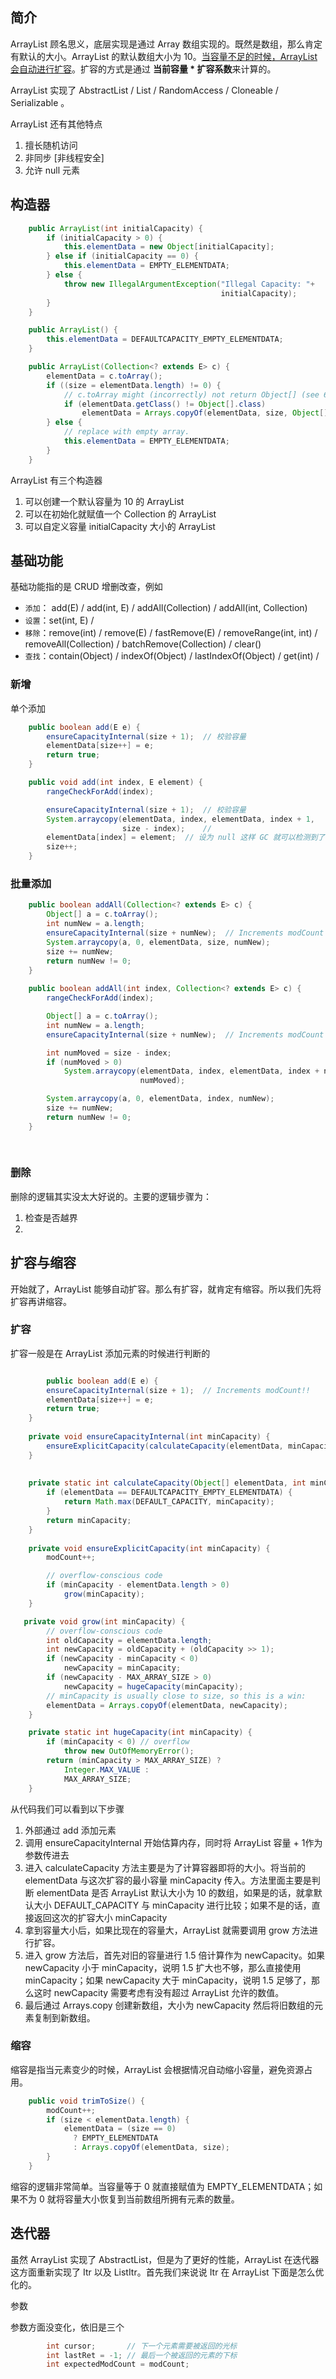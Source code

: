 ## 简介

ArrayList 顾名思义，底层实现是通过 Array 数组实现的。既然是数组，那么肯定有默认的大小。ArrayList 的默认数组大小为 10。<u>当容量不足的时候，ArrayList 会自动进行扩容</u>。扩容的方式是通过 **当前容量 * 扩容系数**来计算的。

ArrayList 实现了 AbstractList / List / RandomAccess / Cloneable / Serializable 。

ArrayList 还有其他特点

1. 擅长随机访问
2. 非同步 [非线程安全]
3. 允许 null 元素



## 构造器

```java
    public ArrayList(int initialCapacity) {
        if (initialCapacity > 0) {
            this.elementData = new Object[initialCapacity];
        } else if (initialCapacity == 0) {
            this.elementData = EMPTY_ELEMENTDATA;
        } else {
            throw new IllegalArgumentException("Illegal Capacity: "+
                                               initialCapacity);
        }
    }

    public ArrayList() {
        this.elementData = DEFAULTCAPACITY_EMPTY_ELEMENTDATA;
    }

    public ArrayList(Collection<? extends E> c) {
        elementData = c.toArray();
        if ((size = elementData.length) != 0) {
            // c.toArray might (incorrectly) not return Object[] (see 6260652)
            if (elementData.getClass() != Object[].class)
                elementData = Arrays.copyOf(elementData, size, Object[].class);
        } else {
            // replace with empty array.
            this.elementData = EMPTY_ELEMENTDATA;
        }
    }
```

ArrayList 有三个构造器

1. 可以创建一个默认容量为 10 的 ArrayList
2. 可以在初始化就赋值一个 Collection 的 ArrayList
3. 可以自定义容量 initialCapacity 大小的 ArrayList



## 基础功能

基础功能指的是 CRUD 增删改查，例如 

- ``添加``： add(E)  / add(int, E) / addAll(Collection) / addAll(int, Collection)
- ``设置``：set(int, E) / 
- ``移除``：remove(int) / remove(E) / fastRemove(E) / removeRange(int, int) / removeAll(Collection) / batchRemove(Collection) / clear()
- ``查找``：contain(Object) / indexOf(Object) / lastIndexOf(Object) / get(int) / 



### 新增

单个添加

```java
    public boolean add(E e) {
        ensureCapacityInternal(size + 1);  // 校验容量
        elementData[size++] = e;
        return true;
    }

    public void add(int index, E element) {
        rangeCheckForAdd(index);

        ensureCapacityInternal(size + 1);  // 校验容量
        System.arraycopy(elementData, index, elementData, index + 1,
                         size - index);    // 
        elementData[index] = element;  // 设为 null 这样 GC 就可以检测到了
        size++;
    }
```



### 批量添加

```java
    public boolean addAll(Collection<? extends E> c) {
        Object[] a = c.toArray();
        int numNew = a.length;
        ensureCapacityInternal(size + numNew);  // Increments modCount
        System.arraycopy(a, 0, elementData, size, numNew);
        size += numNew;
        return numNew != 0;
    }
    
    public boolean addAll(int index, Collection<? extends E> c) {
        rangeCheckForAdd(index);

        Object[] a = c.toArray();
        int numNew = a.length;
        ensureCapacityInternal(size + numNew);  // Increments modCount

        int numMoved = size - index;
        if (numMoved > 0)
            System.arraycopy(elementData, index, elementData, index + numNew,
                             numMoved);

        System.arraycopy(a, 0, elementData, index, numNew);
        size += numNew;
        return numNew != 0;
    }
    
    
```



### 删除

删除的逻辑其实没太大好说的。主要的逻辑步骤为：

1. 检查是否越界
2. 



## 扩容与缩容

开始就了，ArrayList 能够自动扩容。那么有扩容，就肯定有缩容。所以我们先将扩容再讲缩容。

### 扩容

扩容一般是在 ArrayList 添加元素的时候进行判断的

```java

		public boolean add(E e) {
        ensureCapacityInternal(size + 1);  // Increments modCount!!
        elementData[size++] = e;
        return true;
    }
    
    private void ensureCapacityInternal(int minCapacity) {
        ensureExplicitCapacity(calculateCapacity(elementData, minCapacity));
    }
    
  
    private static int calculateCapacity(Object[] elementData, int minCapacity) {
        if (elementData == DEFAULTCAPACITY_EMPTY_ELEMENTDATA) {
            return Math.max(DEFAULT_CAPACITY, minCapacity);
        }
        return minCapacity;
    }
    
    private void ensureExplicitCapacity(int minCapacity) {
        modCount++;

        // overflow-conscious code
        if (minCapacity - elementData.length > 0)
            grow(minCapacity);
    }

   private void grow(int minCapacity) {
        // overflow-conscious code
        int oldCapacity = elementData.length;
        int newCapacity = oldCapacity + (oldCapacity >> 1);
        if (newCapacity - minCapacity < 0)
            newCapacity = minCapacity;
        if (newCapacity - MAX_ARRAY_SIZE > 0)
            newCapacity = hugeCapacity(minCapacity);
        // minCapacity is usually close to size, so this is a win:
        elementData = Arrays.copyOf(elementData, newCapacity);
    }

    private static int hugeCapacity(int minCapacity) {
        if (minCapacity < 0) // overflow
            throw new OutOfMemoryError();
        return (minCapacity > MAX_ARRAY_SIZE) ?
            Integer.MAX_VALUE :
            MAX_ARRAY_SIZE;
    }
```

从代码我们可以看到以下步骤

1. 外部通过 add 添加元素 
2. 调用 ensureCapacityInternal 开始估算内存，同时将 ArrayList 容量 + 1作为参数传进去
3. 进入 calculateCapacity 方法主要是为了计算容器即将的大小。将当前的 elementData 与这次扩容的最小容量 minCapacity 传入。方法里面主要是判断 elementData 是否 ArrayList 默认大小为 10 的数组，如果是的话，就拿默认大小 DEFAULT_CAPACITY 与 minCapacity 进行比较；如果不是的话，直接返回这次的扩容大小 minCapacity
4. 拿到容量大小后，如果比现在的容量大，ArrayList 就需要调用 grow 方法进行扩容。
5. 进入 grow 方法后，首先对旧的容量进行 1.5 倍计算作为 newCapacity。如果 newCapacity 小于 minCapacity，说明 1.5 扩大也不够，那么直接使用  minCapacity；如果 newCapacity 大于 minCapacity，说明 1.5 足够了，那么这时 newCapacity 需要考虑有没有超过 ArrayList 允许的数值。
6. 最后通过 Arrays.copy 创建新数组，大小为 newCapacity 然后将旧数组的元素复制到新数组。



### 缩容

缩容是指当元素变少的时候，ArrayList 会根据情况自动缩小容量，避免资源占用。

```java
    public void trimToSize() {
        modCount++;
        if (size < elementData.length) {
            elementData = (size == 0)
              ? EMPTY_ELEMENTDATA
              : Arrays.copyOf(elementData, size);
        }
    }
```

缩容的逻辑非常简单。当容量等于 0 就直接赋值为 EMPTY_ELEMENTDATA；如果不为 0 就将容量大小恢复到当前数组所拥有元素的数量。



## 迭代器

虽然 ArrayList 实现了 AbstractList，但是为了更好的性能，ArrayList 在迭代器这方面重新实现了 Itr 以及 ListItr。首先我们来说说 Itr 在 ArrayList 下面是怎么优化的。

参数

参数方面没变化，依旧是三个

```java
        int cursor;       // 下一个元素需要被返回的光标
        int lastRet = -1; // 最后一个被返回的元素的下标
        int expectedModCount = modCount;
```



